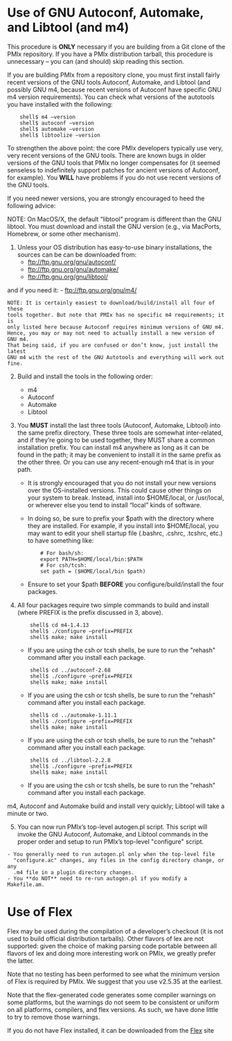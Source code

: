 

Use of GNU Autoconf, Automake, and Libtool (and m4)
===================================================

This procedure is **ONLY** necessary if you are building from a Git clone of
the PMIx repository. If you have a PMIx distribution tarball, this procedure is
unnecessary – you can (and should) skip reading this section.

If you are building PMIx from a repository clone, you must first install fairly
recent versions of the GNU tools Autoconf, Automake, and Libtool (and possibly
GNU m4, because recent versions of Autoconf have specific GNU m4 version
requirements). You can check what versions of the autotools you have installed
with the following:

```shell
    shell$ m4 –version
    shell$ autoconf –version
    shell$ automake –version
    shell$ libtoolize –version 
```

To strengthen the above point: the core PMIx developers typically use very,
very recent versions of the GNU tools. There are known bugs in older versions
of the GNU tools that PMIx no longer compensates for (it seemed senseless to
indefinitely support patches for ancient versions of Autoconf, for example).
You **WILL** have problems if you do not use recent versions of the GNU tools.

If you need newer versions, you are strongly encouraged to heed the following advice:

NOTE: On MacOS/X, the default “libtool” program is different than the GNU libtool. You must download and install the GNU version (e.g., via MacPorts, Homebrew, or some other mechanism).

 1. Unless your OS distribution has easy-to-use binary installations, the sources can be can be downloaded from:
	- ftp://ftp.gnu.org/gnu/autoconf/
	- ftp://ftp.gnu.org/gnu/automake/
    - ftp://ftp.gnu.org/gnu/libtool/

   and if you need it:
    - ftp://ftp.gnu.org/gnu/m4/

	NOTE: It is certainly easiest to download/build/install all four of these
	tools together. But note that PMIx has no specific m4 requirements; it is
	only listed here because Autoconf requires minimum versions of GNU m4.
	Hence, you may or may not need to actually install a new version of GNU m4.
	That being said, if you are confused or don’t know, just install the latest
	GNU m4 with the rest of the GNU Autotools and everything will work out
	fine.

 2. Build and install the tools in the following order:
	- m4
    - Autoconf
    - Automake
    - Libtool

 3. You **MUST** install the last three tools (Autoconf, Automake, Libtool)
	into the same prefix directory. These three tools are somewhat
	inter-related, and if they’re going to be used together, they MUST share a
	common installation prefix. You can install m4 anywhere as long as it can
	be found in the path; it may be convenient to install it in the same prefix
	as the other three. Or you can use any recent-enough m4 that is in your
	path.
	- It is strongly encouraged that you do not install your new versions over
	  the OS-installed versions. This could cause other things on your system
	  to break. Instead, install into $HOME/local, or /usr/local, or wherever
	  else you tend to install “local” kinds of software.
	- In doing so, be sure to prefix your $path with the directory where they
	  are installed. For example, if you install into $HOME/local, you may want
	  to edit your shell startup file (.bashrc, .cshrc, .tcshrc, etc.) to have
	  something like:

		```
            # For bash/sh:
            export PATH=$HOME/local/bin:$PATH
            # For csh/tcsh:
            set path = ($HOME/local/bin $path)
		```

	- Ensure to set your $path **BEFORE** you configure/build/install the four packages.

 4. All four packages require two simple commands to build and install (where
    PREFIX is the prefix discussed in 3, above).

	```
        shell$ cd m4-1.4.13
        shell$ ./configure –prefix=PREFIX
        shell$ make; make install
	```

	- If you are using the csh or tcsh shells, be sure to run the "rehash"
	  command after you install each package.

	```
        shell$ cd ../autoconf-2.68
        shell$ ./configure –prefix=PREFIX
        shell$ make; make install
	```

	- If you are using the csh or tcsh shells, be sure to run the
      "rehash" command after you install each package.

	```
        shell$ cd ../automake-1.11.1
        shell$ ./configure –prefix=PREFIX
        shell$ make; make install
	```

	- If you are using the csh or tcsh shells, be sure to run the "rehash"
	  command after you install each package.

	```
        shell$ cd ../libtool-2.2.8
        shell$ ./configure –prefix=PREFIX
        shell$ make; make install
	```

	- If you are using the csh or tcsh shells, be sure to run the
      "rehash" command after you install each package.

  m4, Autoconf and Automake build and install very quickly; Libtool will take a minute or two.

 5.  You can now run PMIx’s top-level autogen.pl script. This script will invoke the GNU Autoconf, Automake, and Libtool commands in the proper order and setup to run PMIx’s top-level "configure" script.

	- You generally need to run autogen.pl only when the top-level file
	  "configure.ac" changes, any files in the config directory change, or any
	  .m4 file in a plugin directory changes.
	- You **do NOT** need to re-run autogen.pl if you modify a Makefile.am.


Use of Flex
===========

Flex may be used during the compilation of a developer’s checkout (it is not
used to build official distribution tarballs). Other flavors of lex are not
supported: given the choice of making parsing code portable between all flavors
of lex and doing more interesting work on PMIx, we greatly prefer the latter.

Note that no testing has been performed to see what the minimum version of Flex
is required by PMIx. We suggest that you use v2.5.35 at the earliest.

Note that the flex-generated code generates some compiler warnings on some
platforms, but the warnings do not seem to be consistent or uniform on all
platforms, compilers, and flex versions. As such, we have done little to try to
remove those warnings.

If you do not have Flex installed, it can be downloaded from the
[Flex](http://flex.sourceforge.net/) site

